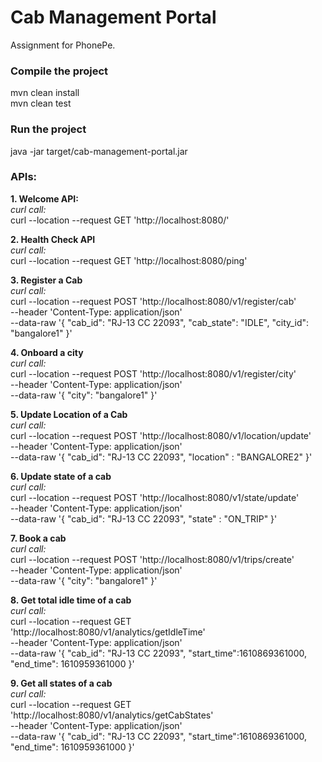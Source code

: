 # Cab Management Portal
Assignment for PhonePe.


### Compile the project
mvn clean install \
mvn clean test

### Run the project
java -jar target/cab-management-portal.jar 

### APIs:
**1. Welcome API:** \
*curl call:*\
curl --location --request GET 'http://localhost:8080/'

**2. Health Check API** \
*curl call:*\
curl --location --request GET 'http://localhost:8080/ping'

**3. Register a Cab** \
*curl call:*\
curl --location --request POST 'http://localhost:8080/v1/register/cab' \
--header 'Content-Type: application/json' \
--data-raw '{
    "cab_id": "RJ-13 CC 22093",
    "cab_state": "IDLE",
    "city_id": "bangalore1"
}'

**4. Onboard a city** \
*curl call:*\
curl --location --request POST 'http://localhost:8080/v1/register/city' \
--header 'Content-Type: application/json' \
--data-raw '{
    "city": "bangalore1"
}'

**5. Update Location of a Cab** \
*curl call:*\
curl --location --request POST 'http://localhost:8080/v1/location/update' \
--header 'Content-Type: application/json' \
--data-raw '{
    "cab_id": "RJ-13 CC 22093",
    "location" : "BANGALORE2"
}'

**6. Update state of a cab** \
*curl call:*\
curl --location --request POST 'http://localhost:8080/v1/state/update' \
--header 'Content-Type: application/json' \
--data-raw '{
    "cab_id": "RJ-13 CC 22093",
    "state" : "ON_TRIP"
}'

**7. Book a cab** \
*curl call:*\
curl --location --request POST 'http://localhost:8080/v1/trips/create' \
--header 'Content-Type: application/json' \
--data-raw '{
    "city": "bangalore1"
}'

**8. Get total idle time of a cab** \
*curl call:*\
curl --location --request GET 'http://localhost:8080/v1/analytics/getIdleTime' \
--header 'Content-Type: application/json' \
--data-raw '{
    "cab_id": "RJ-13 CC 22093",
    "start_time":1610869361000, 
    "end_time": 1610959361000
}'

**9. Get all states of a cab** \
*curl call:*\
curl --location --request GET 'http://localhost:8080/v1/analytics/getCabStates' \
--header 'Content-Type: application/json' \
--data-raw '{
    "cab_id": "RJ-13 CC 22093",
    "start_time":1610869361000, 
    "end_time": 1610959361000
}'

